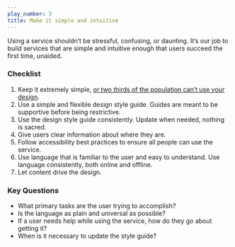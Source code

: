 ```yaml
---
play_number: 3
title: Make it simple and intuitive
---
```


Using a service shouldn’t be stressful, confusing, or daunting. It’s our job to build services that are simple and intuitive enough that users succeed the first time, unaided.

### Checklist
1. Keep it extremely simple, [or two thirds of the population can’t use your design](https://www.nngroup.com/articles/computer-skill-levels/).
2. Use a simple and flexible design style guide. Guides are meant to be supportive before being restrictive.
3. Use the design style guide consistently. Update when needed, nothing is sacred.
4. Give users clear information about where they are.
5. Follow accessibility best practices to ensure all people can use the service.
6. Use language that is familiar to the user and easy to understand. Use language consistently, both online and offline.
7. Let content drive the design.

### Key Questions
- What primary tasks are the user trying to accomplish?
- Is the language as plain and universal as possible?
- If a user needs help while using the service, how do they go about getting it?
- When is it necessary to update the style guide?
